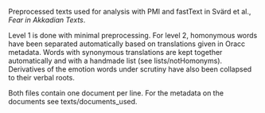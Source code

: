 Preprocessed texts used for analysis with PMI and fastText in Svärd et al., *Fear in Akkadian Texts*. 

Level 1 is done with minimal preprocessing. For level 2, homonymous words have been separated automatically based on translations given in Oracc metadata. Words with synonymous translations are kept together automatically and with a handmade list (see lists/notHomonyms). Derivatives of the emotion words under scrutiny have also been collapsed to their verbal roots. 

Both files contain one document per line. For the metadata on the documents see texts/documents_used.
